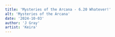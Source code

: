 ```yaml
---
title: 'Mysteries of the Arcana - 6.20 Whatever!'
alt: 'Mysteries of the Arcana'
date: '2024-10-03'
author: 'J Gray'
artist: 'Keira'
---
```

